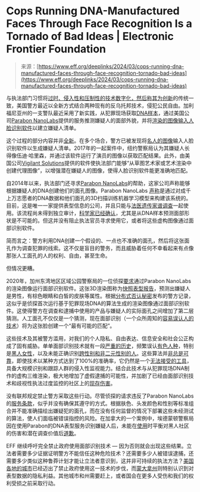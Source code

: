 <!--yml

category: 未分类

date: 2024-05-29 12:44:59

-->

# Cops Running DNA-Manufactured Faces Through Face Recognition Is a Tornado of Bad Ideas | Electronic Frontier Foundation

> 来源：[https://www.eff.org/deeplinks/2024/03/cops-running-dna-manufactured-faces-through-face-recognition-tornado-bad-ideas](https://www.eff.org/deeplinks/2024/03/cops-running-dna-manufactured-faces-through-face-recognition-tornado-bad-ideas)

与执法部门习惯将[过时、侵入性和压制性的技术数字化，然后称其为创新](https://slate.com/technology/2020/02/rogues-gallery-facial-recognition-technology-history.html)的传统一致，美国警方最近以全新方式结合两种现有的反乌托邦技术，侵犯公民自由。加利福尼亚州的一支警队最近采用了新实践，从犯罪现场获取[DNA样本](https://www.fsigenetics.com/article/S1872-4973(23)00045-5/fulltext)，通过美国公司[Parabon NanoLabs](https://parabon-nanolabs.com/)提供的服务推测嫌疑人的面部外貌，并将[渲染的图像输入人脸识别软件](https://www.wired.com/story/parabon-nanolabs-dna-face-models-police-facial-recognition/#:~:text=Parabon%20NanoLabs%20ran%20the%20suspect's,using%20only%20crime%20scene%20evidence)以建立嫌疑人清单。

这个过程的部分内容并非[全新](https://www.vice.com/en/article/xwngn3/police-are-feeding-celebrity-photos-into-facial-recognition-software-to-solve-crimes)。在多个场合，警方已被发现将[名人的图像](https://www.vice.com/en/article/xwngn3/police-are-feeding-celebrity-photos-into-facial-recognition-software-to-solve-crimes)输入人脸识别软件以生成嫌疑人清单。2017年的一起案件中，纽约警察局认为其嫌疑人长得像伍迪·哈里森，并通过该软件运行了演员的图像以获取匹配结果。此外，由美国公司[Vigilant Solutions](https://www.motorolasolutions.com/en_us/products/command-center-software/public-safety-software/analysis-and-investigation.html?utm_source=vigilantsolutions.com&utm_medium=referral&utm_campaign=vigilantsolutions_redirect)提供的软件使执法部门能够“从草图艺术家或艺术渲染中创建代理图像”，以增强潜在嫌疑人的图像，使得人脸识别软件能更准确地匹配。

自2014年以来，执法部门还寻求[Parabon NanoLabs](https://parabon-nanolabs.com/)的帮助，这家公司声称能够根据嫌疑人的DNA创建他们的面孔图像。Parabon NanoLabs [声称](https://www.wired.com/story/parabon-nanolabs-dna-face-models-police-facial-recognition/#:~:text=Parabon%20NanoLabs%20ran%20the%20suspect's,using%20only%20crime%20scene%20evidence)是通过对成千上万志愿者的DNA数据和他们面孔的3D扫描训练机器学习模型来构建该系统的。目前，这是唯一一家提供表型信息的公司，并且只能与[法医遗传家谱调查](https://www.eff.org/wp/forensic-genetic-genealogy-searches-what-defense-attorneys-need-know)一起使用。该流程尚未得到独立审计，[科学家已经确认](https://senseaboutscience.org/activities/making-sense-of-forensic-genetics/)，尤其是从DNA样本预测面部形状是不可能的。但这并没有阻止执法官员寻求使用它，或者将这些虚构图像通过面部识别软件。

简而言之：警方利用DNA创建一个假设的、一点也不准确的面孔，然后将这张面孔作为调查犯罪的线索。这不仅是盲目的警务，而且威胁着任何不幸看起来有点像那张人工面孔的人的权利、自由，甚至生命。

但情况更糟。

2020年，加州东湾地区区域公园警察局的一位侦探[要求](https://www.wired.com/story/parabon-nanolabs-dna-face-models-police-facial-recognition/#:~:text=Parabon%20NanoLabs%20ran%20the%20suspect's,using%20only%20crime%20scene%20evidence)通过Parabon NanoLabs的渲染图像运行面部识别软件。这张3D渲染图称为[快照表型报告](https://snapshot.parabon-nanolabs.com/)，预测出嫌疑人是男性，有棕色眼睛和白皙的皮肤等属性。根据[分布式否认秘密](https://ddosecrets.com/wiki/Distributed_Denial_of_Secrets)发布的警方记录，这似乎是侦探首次运行基于犯罪现场DNA的算法生成的渲染图像通过面部识别软件。这使得警方在调查和逮捕中使用的产品与嫌疑人的实际面孔之间增加了第二层猜测。人工面孔不仅仅是一个猜测，现在面部识别（一个众所周知的[容易误认人的技术](https://www.cbsnews.com/sacramento/news/texas-macys-sunglass-hut-facial-recognition-software-wrongful-arrest-sacramento-alibi/)）将为这张脸创建一个“最有可能的匹配”。

这些技术及其被警方滥用，对我们的个人隐私、自由表达、信息安全和社会公正构成了固有威胁。单单面部识别技术就有一段[严重的历史](https://www.eff.org/aboutface)，频繁误认[有色人种](https://proceedings.mlr.press/v81/buolamwini18a/buolamwini18a.pdf)，特别是[黑人女性](https://proceedings.mlr.press/v81/buolamwini18a/buolamwini18a.pdf)，以及未能正确识别[跨性别和非二元性别的人](https://qz.com/1726806/facial-recognition-ai-from-amazon-microsoft-and-ibm-misidentifies-trans-and-non-binary-people/)。这些算法并[非总是可靠](https://www.sciencedirect.com/science/article/abs/pii/S0364021302000848)，即使技术以某种方式达到了100%的准确率，它仍然是一个[无法接受的工具](https://www.eff.org/aboutface)，具备大规模识别和跟踪人群的侵入性监视能力。结合此技术与从犯罪现场DNA制作的虚构三维渲染，极大地增加了虚假逮捕的可能性，并加剧了已经由面部识别技术和歧视性执法过度监控的社区上的[现存伤害](https://www.cbc.ca/news/canada/edmonton/edmonton-police-issue-apology-for-controversial-use-of-dna-phenotyping-1.6608457)。

没有联邦规定禁止警方采取这些行动。尽管侦探的请求违反了Parabon NanoLabs的[服务条款](https://web.archive.org/web/20160507204509/https://snapshot.parabon-nanolabs.com/terms)，似乎并没有确保其遵守的方式。根据肤色、头发颜色和性别等标准组合并不能准确描绘出嫌疑犯的面孔，而在没有任何监督的情况下部署这些未经测试的算法，使人们面临被错误指控的风险。在加拿大的一个案例中，埃德蒙顿警察局因在使用Parabon的DNA表型服务识别嫌疑人后，未能在[使用](https://globalnews.ca/news/9175041/edmonton-police-dna-phenotyping-sexual-assault-suspect/)时平衡对黑人社区的伤害和潜在调查价值后[道歉](https://www.cbc.ca/news/canada/edmonton/edmonton-police-issue-apology-for-controversial-use-of-dna-phenotyping-1.6608457)。

EFF 继续呼吁完全禁止政府使用面部识别技术 — 因为否则就会出现这些结果。立法者需要多少证据证明警方不能信任这种危险技术？还需要多少人被错误逮捕，还需要多少类似这种鲁莽计划才能让立法者意识到，这并非可持续的执法方法？[美国各地的城市](https://www.eff.org/deeplinks/2022/05/movement-ban-government-use-face-recognition)已经迈出了禁止政府使用这一技术的步伐，而[蒙大拿州](https://www.eff.org/deeplinks/2023/08/montanas-new-genetic-privacy-law-caps-ten-years-innovative-state-privacy)则特别认识到对表型数据的隐私利益。其他城市和州需要赶上，或者国会在更多人受伤和我们的权利受损之前采取行动。
